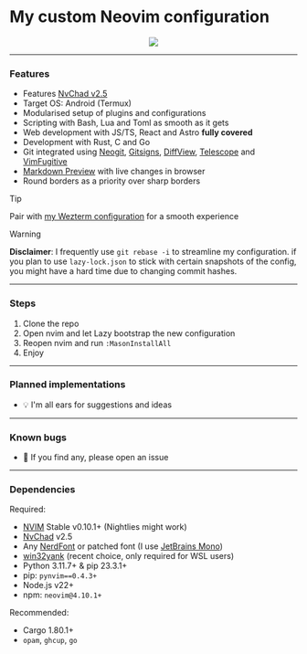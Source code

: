 # My custom Neovim configuration

<p align="center"><img src="https://github.com/user-attachments/assets/5fe2b095-1d53-41e9-8ce8-12288bc2b5e1"></p>
<hr>

### Features

- Features [NvChad v2.5](https://nvchad.com/news/v2.5_release)
- Target OS: Android (Termux)
- Modularised setup of plugins and configurations
- Scripting with Bash, Lua and Toml as smooth as it gets
- Web development with JS/TS, React and Astro **fully covered**
- Development with Rust, C and Go
- Git integrated using [Neogit](https://github.com/NeogitOrg/neogit),
  [Gitsigns](https://github.com/lewis6991/gitsigns.nvim),
  [DiffView](https://github.com/sindrets/diffview.nvim),
  [Telescope](https://github.com/nvim-telescope/telescope.nvim?tab=readme-ov-file#git-pickers)
  and [VimFugitive](https://github.com/tpope/vim-fugitive)
- [Markdown Preview](https://github.com/iamcco/markdown-preview.nvim) with live
  changes in browser
- Round borders as a priority over sharp borders

>[!TIP]
> Pair with <a href="https://github.com/mgastonportillo/wezterm-config"> my
> Wezterm configuration</a> for a smooth experience

>[!WARNING]
> **Disclaimer**: I frequently use `git rebase -i` to streamline my
> configuration. if you plan to use `lazy-lock.json` to stick with certain
> snapshots of the config, you might have a hard time due to changing commit
> hashes.

<hr>

### Steps

1. Clone the repo
2. Open nvim and let Lazy bootstrap the new configuration
3. Reopen nvim and run `:MasonInstallAll`
4. Enjoy

<hr>

### Planned implementations

- 💡 I'm all ears for suggestions and ideas

<hr>

### Known bugs

- 🐞 If you find any, please open an issue

<hr>

### Dependencies

Required:

- [NVIM](https://neovim.io/) Stable v0.10.1+ (Nightlies might work)
- [NvChad](https://nvchad.com/) v2.5
- Any [NerdFont](https://www.nerdfonts.com/) or patched font (I use [JetBrains Mono](https://github.com/ryanoasis/nerd-fonts/releases/download/v3.2.1/JetBrainsMono.zip))
- [win32yank](https://github.com/equalsraf/win32yank) (recent choice, only required for WSL users)
- Python 3.11.7+ & pip 23.3.1+
- pip: `pynvim==0.4.3+`
- Node.js v22+
- npm: `neovim@4.10.1+`

Recommended:

- Cargo 1.80.1+
- `opam`, `ghcup`, `go`

